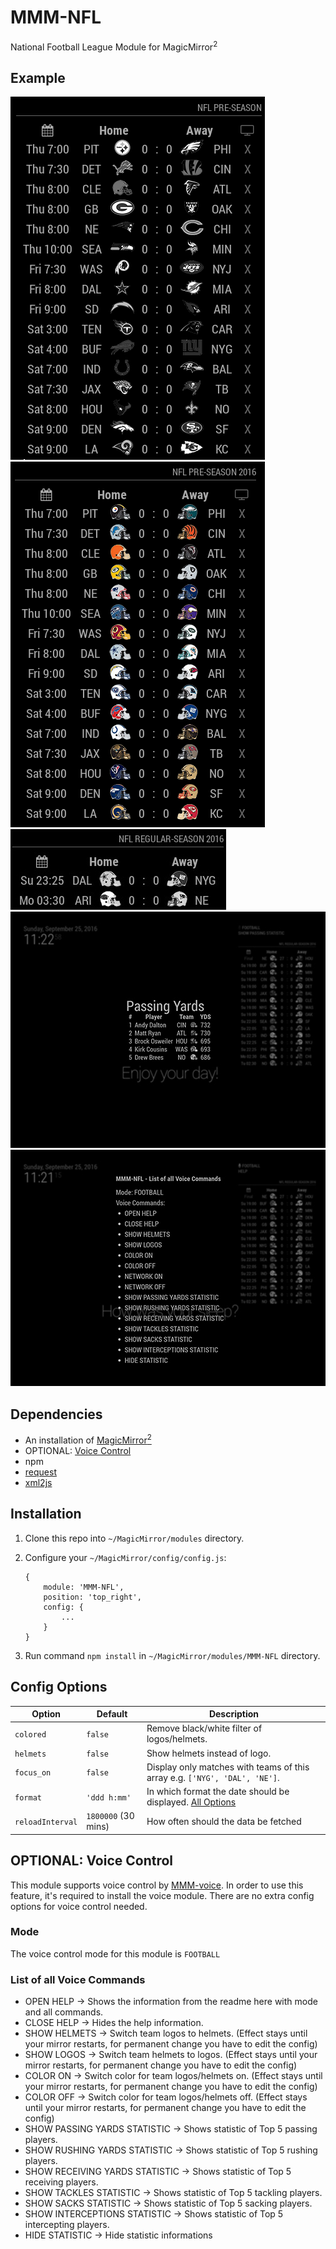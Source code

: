 # MMM-NFL
National Football League Module for MagicMirror<sup>2</sup>

## Example

![](.github/example.jpg)   ![](.github/example2.jpg)   ![](.github/example_focus.jpg)   ![](.github/example_statistic.jpg)   ![](.github/example_help.jpg)

## Dependencies
  * An installation of [MagicMirror<sup>2</sup>](https://github.com/MichMich/MagicMirror)
  * OPTIONAL: [Voice Control](https://github.com/fewieden/MMM-voice)
  * npm
  * [request](https://www.npmjs.com/package/request)
  * [xml2js](https://www.npmjs.com/package/xml2js)

## Installation
 1. Clone this repo into `~/MagicMirror/modules` directory.
 2. Configure your `~/MagicMirror/config/config.js`:

    ```
    {
        module: 'MMM-NFL',
        position: 'top_right',
        config: {
            ...
        }
    }
    ```
 3. Run command `npm install` in `~/MagicMirror/modules/MMM-NFL` directory.

## Config Options
| **Option** | **Default** | **Description** |
| --- | --- | --- |
| `colored` | `false` | Remove black/white filter of logos/helmets. |
| `helmets` | `false` | Show helmets instead of logo. |
| `focus_on` | `false` | Display only matches with teams of this array e.g. `['NYG', 'DAL', 'NE']`. |
| `format` | `'ddd h:mm'` | In which format the date should be displayed. [All Options](http://momentjs.com/docs/#/displaying/format/) |
| `reloadInterval` | `1800000` (30 mins) | How often should the data be fetched |

## OPTIONAL: Voice Control
This module supports voice control by [MMM-voice](https://github.com/fewieden/MMM-voice). In order to use this feature, it's required to install the voice module. There are no extra config options for voice control needed.

### Mode
The voice control mode for this module is `FOOTBALL`

### List of all Voice Commands
  * OPEN HELP -> Shows the information from the readme here with mode and all commands.
  * CLOSE HELP -> Hides the help information.
  * SHOW HELMETS -> Switch team logos to helmets. (Effect stays until your mirror restarts, for permanent change you have to edit the config)
  * SHOW LOGOS -> Switch team helmets to logos. (Effect stays until your mirror restarts, for permanent change you have to edit the config)
  * COLOR ON -> Switch color for team logos/helmets on. (Effect stays until your mirror restarts, for permanent change you have to edit the config)
  * COLOR OFF -> Switch color for team logos/helmets off. (Effect stays until your mirror restarts, for permanent change you have to edit the config)
  * SHOW PASSING YARDS STATISTIC -> Shows statistic of Top 5 passing players.
  * SHOW RUSHING YARDS STATISTIC -> Shows statistic of Top 5 rushing players.
  * SHOW RECEIVING YARDS STATISTIC -> Shows statistic of Top 5 receiving players.
  * SHOW TACKLES STATISTIC -> Shows statistic of Top 5 tackling players.
  * SHOW SACKS STATISTIC -> Shows statistic of Top 5 sacking players.
  * SHOW INTERCEPTIONS STATISTIC -> Shows statistic of Top 5 intercepting players.
  * HIDE STATISTIC -> Hide statistic informations